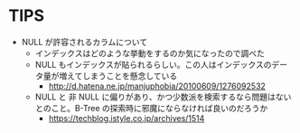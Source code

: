 # TIPS

- NULL が許容されるカラムについて
  * インデックスはどのような挙動をするのか気になったので調べた
  * NULL もインデックスが貼られるらしい。この人はインデックスのデータ量が増えてしまうことを懸念している
    + http://d.hatena.ne.jp/manjuphobia/20100609/1276092532
  * NULL と 非 NULL に偏りがあり、かつ少数派を検索するなら問題はないとのこと。B-Tree の探索時に邪魔にならなければ良いのだろうか
    + https://techblog.istyle.co.jp/archives/1514
